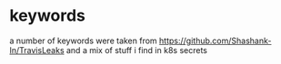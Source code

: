 # keywords

a number of keywords were taken from https://github.com/Shashank-In/TravisLeaks and a mix of stuff i find in k8s secrets
